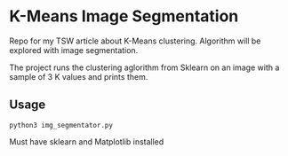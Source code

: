 # K-Means Image Segmentation
Repo for my TSW article about K-Means clustering. Algorithm will be explored with image segmentation.

The project runs the clustering aglorithm from Sklearn on an image with a sample of 3 K values and prints them.
## Usage
``python3 img_segmentator.py``

Must have sklearn and Matplotlib installed
